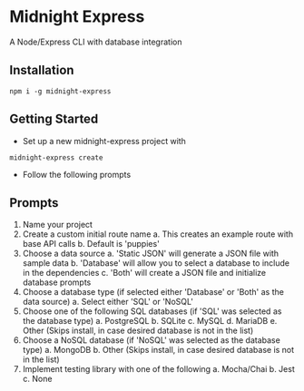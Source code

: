 # Midnight Express

A Node/Express CLI with database integration

## Installation

`npm i -g midnight-express`

## Getting Started

* Set up a new midnight-express project with

`midnight-express create`

* Follow the following prompts

## Prompts

1. Name your project
2. Create a custom initial route name
  a. This creates an example route with base API calls
  b. Default is 'puppies'
3. Choose a data source
  a. 'Static JSON' will generate a JSON file with sample data
  b. 'Database' will allow you to select a database to include in the dependencies
  c. 'Both' will create a JSON file and initialize database prompts
4. Choose a database type (if selected either 'Database' or 'Both' as the data source)
  a. Select either 'SQL' or 'NoSQL'
5. Choose one of the following SQL databases (if 'SQL' was selected as the database type)
  a. PostgreSQL
  b. SQLite
  c. MySQL
  d. MariaDB
  e. Other (Skips install, in case desired database is not in the list)
6. Choose a NoSQL database (if 'NoSQL' was selected as the database type)
  a. MongoDB
  b. Other (Skips install, in case desired database is not in the list)
7. Implement testing library with one of the following
  a. Mocha/Chai
  b. Jest
  c. None
